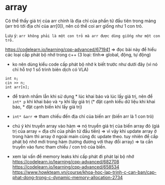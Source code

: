 # array

Có thể thấy giá trị của arr chính là địa chỉ của phần tử đầu tiên trong mảng (arr trỏ tới địa chỉ của arr[0]), nên có thể coi arr giống như 1 con trỏ.

Lưu ý: `arr không phải là một con trỏ mà arr được dùng giống như một con trỏ.`



https://codelearn.io/learning/cpp-advanced/671941 => đọc bài này để hiểu các loại cấp phát bộ nhớ trong c++ (3 loại: tĩnh=> global, động, tự động)

- ko nên dùng kiểu code cấp phát bộ nhớ k biết trước như dưới đây (vì nó chỉ hỗ trợ 1 số trình biên dịch có VLA)

```
int n;
cin >> n;
int arr[n];
```

- để tránh nhầm lẫn khi sử dụng * lúc khai báo và lúc lấy giá trị, nên để `int* p` khi khai báo và `*p` khi lấy giá trị (* đặt cạnh kiểu dữ liệu khi khai báo, * đặt cạnh biến khi lấy giá trị)

- `int* &arr` => tham chiếu đến địa chỉ của biến arr (biến arr là 1 con trỏ)
- chú ý khi truyền array vào hàm => nó truyền giá trị của biến array đó (giá trị của array = địa chỉ của phần tử đầu tiên) => vì vậy khi update array ở trong hàm thì array ở ngoài main cũng đc update theo. tuy nhiên để cấp phát bộ nhớ mới trong hàm (tương đương với thay đổi array) => ta cần truyền vào func tham chiếu / con trỏ của biến.


- xem lại vấn đề memory leaks khi cấp phát đi phát lại bộ nhớ
https://codelearn.io/learning/cpp-advanced/682708
https://codelearn.io/learning/cpp-advanced/658534
https://www.howkteam.vn/course/khoa-hoc-lap-trinh-c-can-ban/cap-phat-dong-trong-c-dynamic-memory-allocation-2734


